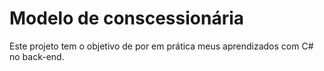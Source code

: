 # Modelo de conscessionária
Este projeto tem o objetivo de por em prática meus aprendizados com C# no back-end.
